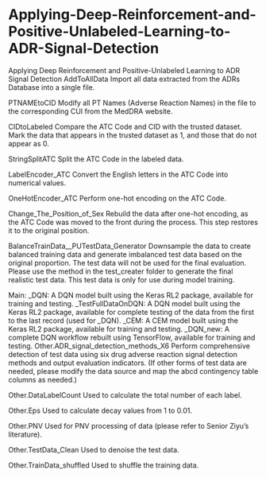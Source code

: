 # Applying-Deep-Reinforcement-and-Positive-Unlabeled-Learning-to-ADR-Signal-Detection
Applying Deep Reinforcement and Positive-Unlabeled Learning to ADR Signal Detection
AddToAllData Import all data extracted from the ADRs Database into a single file.

PTNAMEtoCID Modify all PT Names (Adverse Reaction Names) in the file to the corresponding CUI from the MedDRA website.

CIDtoLabeled Compare the ATC Code and CID with the trusted dataset. Mark the data that appears in the trusted dataset as 1, and those that do not appear as 0.

StringSplitATC Split the ATC Code in the labeled data.

LabelEncoder_ATC Convert the English letters in the ATC Code into numerical values.

OneHotEncoder_ATC Perform one-hot encoding on the ATC Code.

Change_The_Position_of_Sex Rebuild the data after one-hot encoding, as the ATC Code was moved to the front during the process. This step restores it to the original position.

BalanceTrainData__PUTestData_Generator Downsample the data to create balanced training data and generate imbalanced test data based on the original proportion.
The test data will not be used for the final evaluation. Please use the method in the test_creater folder to generate the final realistic test data.
This test data is only for use during model training.

Main:
_DQN: A DQN model built using the Keras RL2 package, available for training and testing.
_TestFullDataOnDQN: A DQN model built using the Keras RL2 package, available for complete testing of the data from the first to the last record (used for _DQN).
_CEM: A CEM model built using the Keras RL2 package, available for training and testing.
_DQN_new: A complete DQN workflow rebuilt using TensorFlow, available for training and testing.
Other.ADR_signal_detection_methods_X6 Perform comprehensive detection of test data using six drug adverse reaction signal detection methods and output evaluation indicators.
(If other forms of test data are needed, please modify the data source and map the abcd contingency table columns as needed.)

Other.DataLabelCount Used to calculate the total number of each label.

Other.Eps Used to calculate decay values from 1 to 0.01.

Other.PNV Used for PNV processing of data (please refer to Senior Ziyu’s literature).

Other.TestData_Clean Used to denoise the test data.

Other.TrainData_shuffled Used to shuffle the training data.
